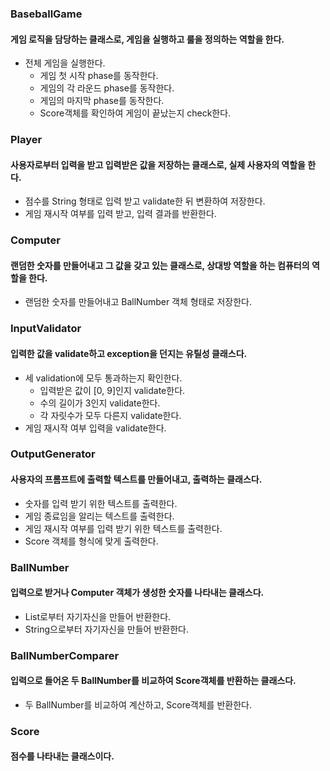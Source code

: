 ### BaseballGame
#### 게임 로직을 담당하는 클래스로, 게임을 실행하고 룰을 정의하는 역할을 한다.
- 전체 게임을 실행한다.
  - 게임 첫 시작 phase를 동작한다.
  - 게임의 각 라운드 phase를 동작한다.
  - 게임의 마지막 phase를 동작한다.
  - Score객체를 확인하여 게임이 끝났는지 check한다.

### Player
#### 사용자로부터 입력을 받고 입력받은 값을 저장하는 클래스로, 실제 사용자의 역할을 한다.
- 점수를 String 형태로 입력 받고 validate한 뒤 변환하여 저장한다.
- 게임 재시작 여부를 입력 받고, 입력 결과를 반환한다.

### Computer
#### 랜덤한 숫자를 만들어내고 그 값을 갖고 있는 클래스로, 상대방 역할을 하는 컴퓨터의 역할을 한다.
- 랜덤한 숫자를 만들어내고 BallNumber 객체 형태로 저장한다.

### InputValidator
#### 입력한 값을 validate하고 exception을 던지는 유틸성 클래스다.
- 세 validation에 모두 통과하는지 확인한다.
  - 입력받은 값이 [0, 9]인지 validate한다.
  - 수의 길이가 3인지 validate한다.
  - 각 자릿수가 모두 다른지 validate한다.
- 게임 재시작 여부 입력을 validate한다.

### OutputGenerator
#### 사용자의 프롬프트에 출력할 텍스트를 만들어내고, 출력하는 클래스다.
- 숫자를 입력 받기 위한 텍스트를 출력한다.
- 게임 종료임을 알리는 텍스트를 출력한다.
- 게임 재시작 여부를 입력 받기 위한 텍스트를 출력한다.
- Score 객체를 형식에 맞게 출력한다.

### BallNumber
#### 입력으로 받거나 Computer 객체가 생성한 숫자를 나타내는 클래스다.
- List<Integer>로부터 자기자신을 만들어 반환한다.
- String으로부터 자기자신을 만들어 반환한다.

### BallNumberComparer
#### 입력으로 들어온 두 BallNumber를 비교하여 Score객체를 반환하는 클래스다.
- 두 BallNumber를 비교하여 계산하고, Score객체를 반환한다.

### Score
#### 점수를 나타내는 클래스이다.